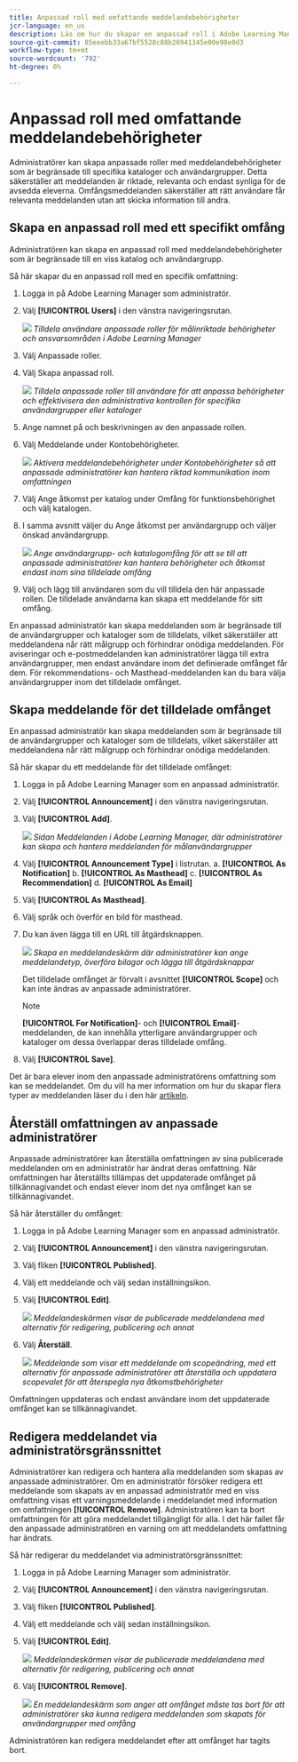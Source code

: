```yaml
---
title: Anpassad roll med omfattande meddelandebehörigheter
jcr-language: en_us
description: Läs om hur du skapar en anpassad roll i Adobe Learning Manager som endast tillåter meddelanden för utvalda kataloger och användargrupper.
source-git-commit: 85eeebb33a67bf5528c88b26941345e00e98e0d3
workflow-type: tm+mt
source-wordcount: '792'
ht-degree: 0%

---
```



# Anpassad roll med omfattande meddelandebehörigheter

Administratörer kan skapa anpassade roller med meddelandebehörigheter som är begränsade till specifika kataloger och användargrupper. Detta säkerställer att meddelanden är riktade, relevanta och endast synliga för de avsedda eleverna. Omfångsmeddelanden säkerställer att rätt användare får relevanta meddelanden utan att skicka information till andra.

## Skapa en anpassad roll med ett specifikt omfång

Administratören kan skapa en anpassad roll med meddelandebehörigheter som är begränsade till en viss katalog och användargrupp.

Så här skapar du en anpassad roll med en specifik omfattning:

1. Logga in på Adobe Learning Manager som administratör.
2. Välj **[!UICONTROL Users]** i den vänstra navigeringsrutan.

   ![](assets/select-uses-admin.png)
   _Tilldela användare anpassade roller för målinriktade behörigheter och ansvarsområden i Adobe Learning Manager_

3. Välj Anpassade roller.
4. Välj Skapa anpassad roll.

   ![](assets/create-custom-roles.png)
   _Tilldela anpassade roller till användare för att anpassa behörigheter och effektivisera den administrativa kontrollen för specifika användargrupper eller kataloger_

5. Ange namnet på och beskrivningen av den anpassade rollen.
6. Välj Meddelande under Kontobehörigheter.

   ![](assets/select-announcement.png)
   _Aktivera meddelandebehörigheter under Kontobehörigheter så att anpassade administratörer kan hantera riktad kommunikation inom omfattningen_

7. Välj Ange åtkomst per katalog under Omfång för funktionsbehörighet och välj katalogen.
8. I samma avsnitt väljer du Ange åtkomst per användargrupp och väljer önskad
användargrupp.

   ![](assets/select-scope-announcement.png)
   _Ange användargrupp- och katalogomfång för att se till att anpassade administratörer kan hantera behörigheter och åtkomst endast inom sina tilldelade omfång_

9. Välj och lägg till användaren som du vill tilldela den här anpassade rollen. De tilldelade användarna kan skapa ett meddelande för sitt omfång.

En anpassad administratör kan skapa meddelanden som är begränsade till de användargrupper och kataloger som de tilldelats, vilket säkerställer att meddelandena når rätt målgrupp och förhindrar onödiga meddelanden. För aviseringar och e-postmeddelanden kan administratörer lägga till extra användargrupper, men endast användare inom det definierade omfånget får dem. För rekommendations- och Masthead-meddelanden kan du bara välja användargrupper inom det tilldelade omfånget.

## Skapa meddelande för det tilldelade omfånget

En anpassad administratör kan skapa meddelanden som är begränsade till de användargrupper och kataloger som de tilldelats, vilket säkerställer att meddelandena når rätt målgrupp och förhindrar onödiga meddelanden.

Så här skapar du ett meddelande för det tilldelade omfånget:

1. Logga in på Adobe Learning Manager som en anpassad administratör.
2. Välj **[!UICONTROL Announcement]** i den vänstra navigeringsrutan.
3. Välj **[!UICONTROL Add]**.

   ![](/help/migrated/assets/create-add-announcement.png)
   _Sidan Meddelanden i Adobe Learning Manager, där administratörer kan skapa och hantera meddelanden för målanvändargrupper_

4. Välj **[!UICONTROL Announcement Type]** i listrutan.
a. **[!UICONTROL As Notification]**
b. **[!UICONTROL As Masthead]**
c. **[!UICONTROL As Recommendation]**
d. **[!UICONTROL As Email]**
5. Välj **[!UICONTROL As Masthead]**.
6. Välj språk och överför en bild för masthead.
7. Du kan även lägga till en URL till åtgärdsknappen.

   ![](/help/migrated/assets/announcement-screen.png)
   _Skapa en meddelandeskärm där administratörer kan ange meddelandetyp, överföra bilagor och lägga till åtgärdsknappar_

   Det tilldelade omfånget är förvalt i avsnittet **[!UICONTROL Scope]** och kan inte ändras av anpassade administratörer.

   >[!NOTE]
   >
   >**[!UICONTROL For Notification]**- och **[!UICONTROL Email]**-meddelanden, de kan innehålla ytterligare användargrupper och kataloger om dessa överlappar deras tilldelade omfång.

8. Välj **[!UICONTROL Save]**.

Det är bara elever inom den anpassade administratörens omfattning som kan se meddelandet. Om du vill ha mer information om hur du skapar flera typer av meddelanden läser du i den här [artikeln](/help/migrated/administrators/feature-summary/announcements.md).

## Återställ omfattningen av anpassade administratörer

Anpassade administratörer kan återställa omfattningen av sina publicerade meddelanden om en administratör har ändrat deras omfattning. När omfattningen har återställts tillämpas det uppdaterade omfånget på tillkännagivandet och endast elever inom det nya omfånget kan se tillkännagivandet.

Så här återställer du omfånget:

1. Logga in på Adobe Learning Manager som en anpassad administratör.
2. Välj **[!UICONTROL Announcement]** i den vänstra navigeringsrutan.
3. Välj fliken **[!UICONTROL Published]**.
4. Välj ett meddelande och välj sedan inställningsikon.
5. Välj **[!UICONTROL Edit]**.

   ![](/help/migrated/assets/select-edit-published-announcement.png)
   _Meddelandeskärmen visar de publicerade meddelandena med alternativ för redigering, publicering och annat_

6. Välj **Återställ**.

   ![](/help/migrated/assets/reset-the-scope.png)
   _Meddelande som visar ett meddelande om scopeändring, med ett alternativ för anpassade administratörer att återställa och uppdatera scopevalet för att återspegla nya åtkomstbehörigheter_

Omfattningen uppdateras och endast användare inom det uppdaterade omfånget kan se tillkännagivandet.

## Redigera meddelandet via administratörsgränssnittet

Administratörer kan redigera och hantera alla meddelanden som skapas av anpassade administratörer. Om en administratör försöker redigera ett meddelande som skapats av en anpassad administratör med en viss omfattning visas ett varningsmeddelande i meddelandet med information om omfattningen **[!UICONTROL Remove]**. Administratören kan ta bort omfattningen för att göra meddelandet tillgängligt för alla. I det här fallet får den anpassade administratören en varning om att meddelandets omfattning har ändrats.

Så här redigerar du meddelandet via administratörsgränssnittet:

1. Logga in på Adobe Learning Manager som administratör.
2. Välj **[!UICONTROL Announcement]** i den vänstra navigeringsrutan.
3. Välj fliken **[!UICONTROL Published]**.
4. Välj ett meddelande och välj sedan inställningsikon.
5. Välj **[!UICONTROL Edit]**.

   ![](/help/migrated/assets/select-edit-published-announcement.png)
   _Meddelandeskärmen visar de publicerade meddelandena med alternativ för redigering, publicering och annat_

6. Välj **[!UICONTROL Remove]**.

   ![](/help/migrated/assets/remove-the-scope.png)
   _En meddelandeskärm som anger att omfånget måste tas bort för att administratörer ska kunna redigera meddelanden som skapats för användargrupper med omfång_

Administratören kan redigera meddelandet efter att omfånget har tagits bort.
